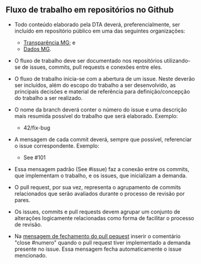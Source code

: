 ## Fluxo de trabalho em repositórios no Github

- Todo conteúdo elaborado pela DTA deverá, preferencialmente, ser incluído em repositório público em uma das seguintes organizações:
    - [Transparência MG](https://github.com/transparencia-mg/); e
    - [Dados MG](https://github.com/dados-mg).

- O fluxo de trabalho deve ser documentado nos repositórios utilizando-se de issues, commits, pull requests e conexões entre eles.

- O fluxo de trabalho inicia-se com a abertura de um issue. Neste deverão ser incluídos, além do escopo do trabalho a ser desenvolvido, as principais decisões e material de referência para definição/concepção do trabalho a ser realizado.

- O nome da branch deverá conter o número do issue e uma descrição mais resumida possível do trabalho que será elaborado. Exemplo:
    - 42/fix-bug

- A mensagem de cada commit deverá, sempre que possível, referenciar o issue correspondente. Exemplo: 
    - See #101

- Essa mensagem padrão (See #issue) faz a conexão entre os commits, que implementam o trabalho, e os issues, que inicializam a demanda.

- O pull request, por sua vez, representa o agrupamento de commits relacionados que serão avaliados durante o processo de revisão por pares.

- Os issues, commits e pull requests devem agrupar um conjunto de alterações logicamente relacionadas como forma de facilitar o processo de revisão.

- Na [mensagem de fechamento do pull pequest](https://docs.github.com/pt/github/managing-your-work-on-github/linking-a-pull-request-to-an-issue) inserir o comentário "close #numero" quando o pull request tiver implementado a demanda presente no issue. Essa mensagem fecha automaticamente o issue mencionado.
